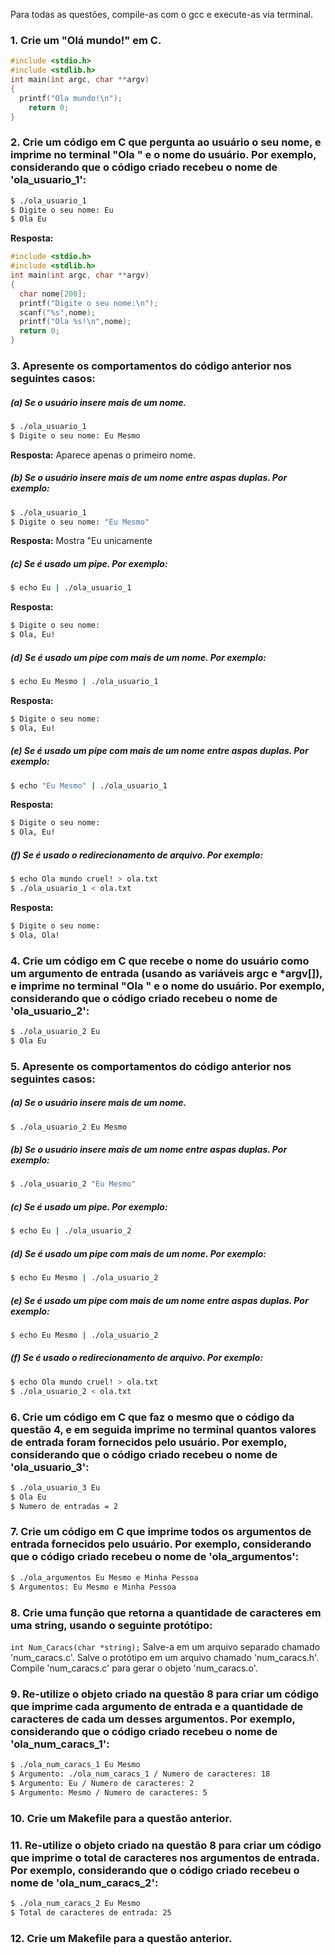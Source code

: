 Para todas as questões, compile-as com o gcc e execute-as via terminal.

### 1. Crie um "Olá mundo!" em C.

```C
#include <stdio.h>
#include <stdlib.h>
int main(int argc, char **argv)
{
  printf("Ola mundo!\n");
	return 0;
}
```

### 2. Crie um código em C que pergunta ao usuário o seu nome, e imprime no terminal "Ola " e o nome do usuário. Por exemplo, considerando que o código criado recebeu o nome de 'ola_usuario_1':

```bash
$ ./ola_usuario_1
$ Digite o seu nome: Eu
$ Ola Eu
```
**Resposta:**
```C
#include <stdio.h>
#include <stdlib.h>
int main(int argc, char **argv)
{
  char nome[200];
  printf("Digite o seu nome:\n");
  scanf("%s",nome);
  printf("Ola %s!\n",nome);
  return 0;
}
```
### 3. Apresente os comportamentos do código anterior nos seguintes casos:

##### (a) Se o usuário insere mais de um nome.
```bash
$ ./ola_usuario_1
$ Digite o seu nome: Eu Mesmo
```
**Resposta:**  Aparece apenas o primeiro nome.

##### (b) Se o usuário insere mais de um nome entre aspas duplas. Por exemplo:
```bash
$ ./ola_usuario_1
$ Digite o seu nome: "Eu Mesmo"
```
**Resposta:**  Mostra "Eu unicamente

##### (c) Se é usado um pipe. Por exemplo:
```bash
$ echo Eu | ./ola_usuario_1
```
**Resposta:**  
```bash
$ Digite o seu nome:
$ Ola, Eu!
```
##### (d) Se é usado um pipe com mais de um nome. Por exemplo:
```bash
$ echo Eu Mesmo | ./ola_usuario_1
```
**Resposta:**  
```bash
$ Digite o seu nome:
$ Ola, Eu!
```

##### (e) Se é usado um pipe com mais de um nome entre aspas duplas. Por exemplo:
```bash
$ echo "Eu Mesmo" | ./ola_usuario_1
```
**Resposta:**  
```bash
$ Digite o seu nome:
$ Ola, Eu!
```

##### (f) Se é usado o redirecionamento de arquivo. Por exemplo:
```bash
$ echo Ola mundo cruel! > ola.txt
$ ./ola_usuario_1 < ola.txt
```
**Resposta:** 
```bash
$ Digite o seu nome:
$ Ola, Ola!
```
### 4. Crie um código em C que recebe o nome do usuário como um argumento de entrada (usando as variáveis argc e *argv[]), e imprime no terminal "Ola " e o nome do usuário. Por exemplo, considerando que o código criado recebeu o nome de 'ola_usuario_2':

```bash
$ ./ola_usuario_2 Eu
$ Ola Eu
```

### 5. Apresente os comportamentos do código anterior nos seguintes casos:

##### (a) Se o usuário insere mais de um nome.
```bash
$ ./ola_usuario_2 Eu Mesmo
```

##### (b) Se o usuário insere mais de um nome entre aspas duplas. Por exemplo:
```bash
$ ./ola_usuario_2 "Eu Mesmo"
```

##### (c) Se é usado um pipe. Por exemplo:
```bash
$ echo Eu | ./ola_usuario_2
```

##### (d) Se é usado um pipe com mais de um nome. Por exemplo:
```bash
$ echo Eu Mesmo | ./ola_usuario_2
```

##### (e) Se é usado um pipe com mais de um nome entre aspas duplas. Por exemplo:
```bash
$ echo Eu Mesmo | ./ola_usuario_2
```

##### (f) Se é usado o redirecionamento de arquivo. Por exemplo:
```bash
$ echo Ola mundo cruel! > ola.txt
$ ./ola_usuario_2 < ola.txt
```

### 6. Crie um código em C que faz o mesmo que o código da questão 4, e em seguida imprime no terminal quantos valores de entrada foram fornecidos pelo usuário. Por exemplo, considerando que o código criado recebeu o nome de 'ola_usuario_3':

```bash
$ ./ola_usuario_3 Eu
$ Ola Eu
$ Numero de entradas = 2
```

### 7. Crie um código em C que imprime todos os argumentos de entrada fornecidos pelo usuário. Por exemplo, considerando que o código criado recebeu o nome de 'ola_argumentos':

```bash
$ ./ola_argumentos Eu Mesmo e Minha Pessoa
$ Argumentos: Eu Mesmo e Minha Pessoa
```

### 8. Crie uma função que retorna a quantidade de caracteres em uma string, usando o seguinte protótipo:
`int Num_Caracs(char *string);` Salve-a em um arquivo separado chamado 'num_caracs.c'. Salve o protótipo em um arquivo chamado 'num_caracs.h'. Compile 'num_caracs.c' para gerar o objeto 'num_caracs.o'.

### 9. Re-utilize o objeto criado na questão 8 para criar um código que imprime cada argumento de entrada e a quantidade de caracteres de cada um desses argumentos. Por exemplo, considerando que o código criado recebeu o nome de 'ola_num_caracs_1':

```bash
$ ./ola_num_caracs_1 Eu Mesmo
$ Argumento: ./ola_num_caracs_1 / Numero de caracteres: 18
$ Argumento: Eu / Numero de caracteres: 2
$ Argumento: Mesmo / Numero de caracteres: 5
```

### 10. Crie um Makefile para a questão anterior.

### 11. Re-utilize o objeto criado na questão 8 para criar um código que imprime o total de caracteres nos argumentos de entrada. Por exemplo, considerando que o código criado recebeu o nome de 'ola_num_caracs_2':

```bash
$ ./ola_num_caracs_2 Eu Mesmo
$ Total de caracteres de entrada: 25
```

### 12. Crie um Makefile para a questão anterior.

